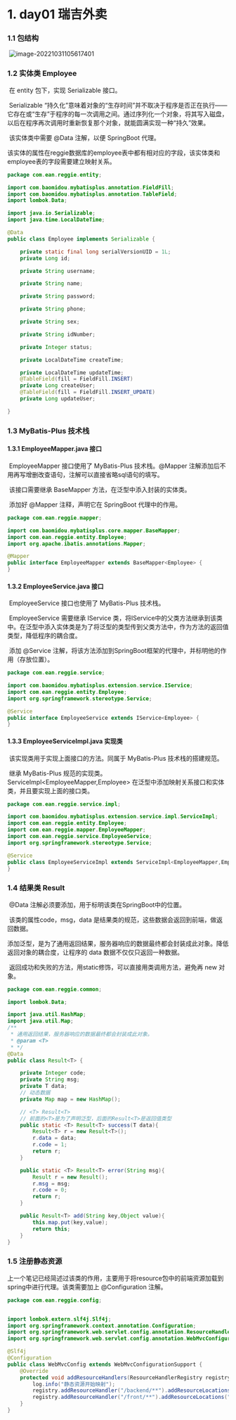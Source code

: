 # 1. day01 瑞吉外卖

### 	1.1 包结构

​		![image-20221031105617401](C:\Users\Asphyxia\AppData\Roaming\Typora\typora-user-images\image-20221031105617401.png)

### 	1.2 实体类 Employee

​		在 entity 包下，实现 Serializable 接口。

​		Serializable  “持久化”意味着对象的“生存时间”并不取决于程序是否正在执行——它存在或“生存”于程序的每一次调用之间。通过序列化一个对象，将其写入磁盘，以后在程序再次调用时重新恢复那个对象，就能圆满实现一种“持久”效果。

​		该实体类中需要 @Data 注解，以便 SpringBoot 代理。

​		该实体的属性在reggie数据库的employee表中都有相对应的字段，该实体类和employee表的字段需要建立映射关系。

```java
package com.ean.reggie.entity;

import com.baomidou.mybatisplus.annotation.FieldFill;
import com.baomidou.mybatisplus.annotation.TableField;
import lombok.Data;

import java.io.Serializable;
import java.time.LocalDateTime;

@Data
public class Employee implements Serializable {

    private static final long serialVersionUID = 1L;
    private Long id;

    private String username;

    private String name;

    private String password;

    private String phone;

    private String sex;

    private String idNumber;

    private Integer status;

    private LocalDateTime createTime;

    private LocalDateTime updateTime;
    @TableField(fill = FieldFill.INSERT)
    private Long createUser;
    @TableField(fill = FieldFill.INSERT_UPDATE)
    private Long updateUser;

}

```

### 	1.3 MyBatis-Plus 技术栈

#### 		1.3.1 EmployeeMapper.java 接口

​		EmployeeMapper 接口使用了 MyBatis-Plus 技术栈。@Mapper 注解添加后不用再写增删改查语句，注解可以直接省略sql语句的填写。

​		该接口需要继承 BaseMapper<Employee> 方法，在泛型中添入封装的实体类。

​		添加好 @Mapper 注释，声明它在 SpringBoot 代理中的作用。

```java
package com.ean.reggie.mapper;

import com.baomidou.mybatisplus.core.mapper.BaseMapper;
import com.ean.reggie.entity.Employee;
import org.apache.ibatis.annotations.Mapper;

@Mapper
public interface EmployeeMapper extends BaseMapper<Employee> {
}

```

#### 		1.3.2 EmployeeService.java 接口

​		EmployeeService 接口也使用了 MyBatis-Plus 技术栈。

​		EmployeeService 需要继承 IService<Employee> 类，将IService中的父类方法继承到该类中。在泛型中添入实体类是为了将泛型的类型传到父类方法中，作为方法的返回值类型，降低程序的耦合度。

​		添加 @Service 注解，将该方法添加到SpringBoot框架的代理中，并标明他的作用（存放位置）。

```java
package com.ean.reggie.service;

import com.baomidou.mybatisplus.extension.service.IService;
import com.ean.reggie.entity.Employee;
import org.springframework.stereotype.Service;

@Service
public interface EmployeeService extends IService<Employee> {
}

```

#### 		1.3.3 EmployeeServiceImpl.java 实现类

​		该实现类用于实现上面接口的方法。同属于 MyBatis-Plus 技术栈的搭建规范。

​		继承 MyBatis-Plus 规范的实现类。ServiceImpl<EmployeeMapper,Employee> 在泛型中添加映射关系接口和实体类，并且要实现上面的接口类。

```java
package com.ean.reggie.service.impl;

import com.baomidou.mybatisplus.extension.service.impl.ServiceImpl;
import com.ean.reggie.entity.Employee;
import com.ean.reggie.mapper.EmployeeMapper;
import com.ean.reggie.service.EmployeeService;
import org.springframework.stereotype.Service;

@Service
public class EmployeeServiceImpl extends ServiceImpl<EmployeeMapper,Employee> implements EmployeeService {
}

```

### 	1.4 结果类 Result

​		@Data 注解必须要添加，用于标明该类在SpringBoot中的位置。

​		该类的属性code，msg，data 是结果类的规范，这些数据会返回到前端，做返回数据。

​		添加泛型，是为了通用返回结果，服务器响应的数据最终都会封装成此对象。降低返回对象的耦合度，让程序的 data 数据不仅仅只返回一种数据。

​		返回成功和失败的方法，用static修饰，可以直接用类调用方法，避免再 new 对象。

```java
package com.ean.reggie.common;

import lombok.Data;

import java.util.HashMap;
import java.util.Map;
/**
 * 通用返回结果，服务器响应的数据最终都会封装成此对象。
 * @param <T>
 * */
@Data
public class Result<T> {

    private Integer code;
    private String msg;
    private T data;
    // 动态数据
    private Map map = new HashMap();

    // <T> Result<T>
    // 前面的<T>是为了声明泛型，后面的Result<T>是返回值类型
    public static <T> Result<T> success(T data){
        Result<T> r = new Result<T>();
        r.data = data;
        r.code = 1;
        return r;
    }

    public static <T> Result<T> error(String msg){
        Result r = new Result();
        r.msg = msg;
        r.code = 0;
        return r;
    }

    public Result<T> add(String key,Object value){
        this.map.put(key,value);
        return this;
    }
}

```

### 	1.5 注册静态资源

​		上一个笔记已经简述过该类的作用，主要用于将resource包中的前端资源加载到spring中进行代理。该类需要加上 @Configuration 注解。

```java
package com.ean.reggie.config;


import lombok.extern.slf4j.Slf4j;
import org.springframework.context.annotation.Configuration;
import org.springframework.web.servlet.config.annotation.ResourceHandlerRegistry;
import org.springframework.web.servlet.config.annotation.WebMvcConfigurationSupport;

@Slf4j
@Configuration
public class WebMvcConfig extends WebMvcConfigurationSupport {
    @Override
    protected void addResourceHandlers(ResourceHandlerRegistry registry) {
        log.info("静态资源开始映射");
        registry.addResourceHandler("/backend/**").addResourceLocations("classpath:/backend/");
        registry.addResourceHandler("/front/**").addResourceLocations("classpath:/front/");
    }
}

```


